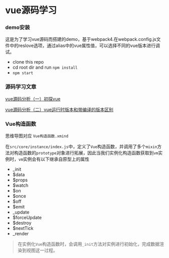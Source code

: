# vue源码学习

### demo安装

这是为了学习vue源码而搭建的demo，基于webpack4.在webpack.config.js文件中的reslove选项，通过alias中的vue属性值，可以选择不同的vue版本进行调试。



- clone this repo
- cd root dir and run `npm install`
- `npm start`

### 源码学习文章

[vue源码分析（一）初探vue](https://blog.csdn.net/TyrionJ/article/details/104384077) 

[vue源码分析（二）vue运行时版本和带编译的版本区别](https://blog.csdn.net/TyrionJ/article/details/104393552)



### Vue构造函数

思维导图对应 `Vue构造函数.xmind`

在`src/core/instance/index.js`中，定义了`Vue`构造函数，并调用了多个`mixin`方法对构造函数的`prototype`对象进行拓展，因此当我们实例化构造函数获取到`vm`实例时，`vm`实例会有以下继承自原型上的属性

- _init
- $data
- $props
- $watch
- $on
- $once
- $off
- $emit
- _update
- $forceUpdate
- $destroy
- $nextTick
- _render



> 在实例化`Vue`构造函数时，会调用`_init`方法对实例进行初始化，完成数据渲染到视图这一过程。